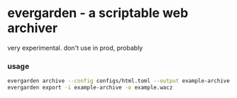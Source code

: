 # evergarden - a scriptable web archiver

very experimental. don't use in prod, probably

### usage

```bash
evergarden archive --config configs/html.toml --output example-archive "https://example.com"
evergarden export -i example-archive -o example.wacz
```